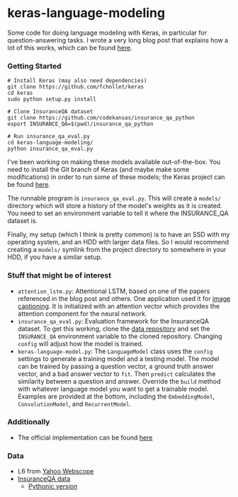 # keras-language-modeling

Some code for doing language modeling with Keras, in particular for question-answering tasks. I wrote a very long blog post that explains how a lot of this works, which can be found [here](http://benjaminbolte.com/blog/2016/keras-language-modeling.html).

### Getting Started

````
# Install Keras (may also need dependencies)
git clone https://github.com/fchollet/keras
cd keras
sudo python setup.py install

# Clone InsuranceQA dataset
git clone https://github.com/codekansas/insurance_qa_python
export INSURANCE_QA=$(pwd)/insurance_qa_python

# Run insurance_qa_eval.py
cd keras-language-modeling/
python insurance_qa_eval.py
````

I've been working on making these models available out-of-the-box. You need to install the Git branch of Keras (and maybe make some modifications) in order to run some of these models; the Keras project can be found [here](https://github.com/fchollet/keras).

The runnable program is `insurance_qa_eval.py`. This will create a `models/` directory which will store a history of the model's weights as it is created. You need to set an environment variable to tell it where the INSURANCE_QA dataset is.

Finally, my setup (which I think is pretty common) is to have an SSD with my operating system, and an HDD with larger data files. So I would recommend creating a `models/` symlink from the project directory to somewhere in your HDD, if you have a similar setup.

### Stuff that might be of interest

 - `attention_lstm.py`: Attentional LSTM, based on one of the papers referenced in the blog post and others. One application used it for [image captioning](http://arxiv.org/pdf/1502.03044.pdf). It is initialized with an attention vector which provides the attention component for the neural network.
 - `insurance_qa_eval.py`: Evaluation framework for the InsuranceQA dataset. To get this working, clone the [data repository](https://github.com/codekansas/insurance_qa_python) and set the `INSURANCE_QA` environment variable to the cloned repository. Changing `config` will adjust how the model is trained.
 - `keras-language-model.py`: The `LanguageModel` class uses the `config` settings to generate a training model and a testing model. The model can be trained by passing a question vector, a ground truth answer vector, and a bad answer vector to `fit`. Then `predict` calculates the similarity between a question and answer. Override the `build` method with whatever language model you want to get a trainable model. Examples are provided at the bottom, including the `EmbeddingModel`, `ConvolutionModel`, and `RecurrentModel`.

### Additionally

 - The official implementation can be found [here](https://github.com/white127/insuranceQA-cnn-lstm)

### Data

 - L6 from [Yahoo Webscope](http://webscope.sandbox.yahoo.com/)
 - [InsuranceQA data](https://github.com/shuzi/insuranceQA)
   - [Pythonic version](https://github.com/codekansas/insurance_qa_python)

